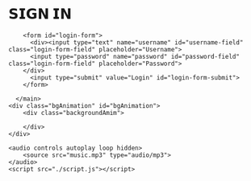<!DOCTYPE html>
<html lang="en">
<head>
    <meta charset="UTF-8">
    <meta http-equiv="X-UA-Compatible" content="IE=edge">
    <meta name="viewport" content="width=device-width, initial-scale=1.0">
    <title>OSTAD ESHGH</title>
    <link rel="stylesheet" href="style.css">
</head>
<body>
    <main id="main-holder">
        <h1 id="login-header">𝗦𝗜𝗚𝗡 𝗜𝗡</h1>

        
        <form id="login-form">
          <div><input type="text" name="username" id="username-field" class="login-form-field" placeholder="Username">
          <input type="password" name="password" id="password-field" class="login-form-field" placeholder="Password">
        </div>
          <input type="submit" value="Login" id="login-form-submit">
        </form>
      
      </main>
    <div class="bgAnimation" id="bgAnimation">
        <div class="backgroundAmim">
            
        </div>
    </div>
 
    <audio controls autoplay loop hidden>
        <source src="music.mp3" type="audio/mp3">
    </audio>
    <script src="./script.js"></script>
</body>
</html>
